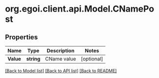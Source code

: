 
# org.egoi.client.api.Model.CNamePost

## Properties

Name | Type | Description | Notes
------------ | ------------- | ------------- | -------------
**Value** | **string** | CName value | [optional] 

[[Back to Model list]](../README.md#documentation-for-models)
[[Back to API list]](../README.md#documentation-for-api-endpoints)
[[Back to README]](../README.md)

